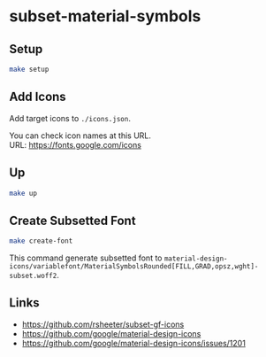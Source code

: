 # subset-material-symbols


## Setup

```sh
make setup
```

## Add Icons

Add target icons to `./icons.json`.  

You can check icon names at this URL.  
URL: https://fonts.google.com/icons


## Up

```sh
make up
```

## Create Subsetted Font

```sh
make create-font
```

This command generate subsetted font to `material-design-icons/variablefont/MaterialSymbolsRounded[FILL,GRAD,opsz,wght]-subset.woff2`.


## Links

- https://github.com/rsheeter/subset-gf-icons
- https://github.com/google/material-design-icons
- https://github.com/google/material-design-icons/issues/1201
